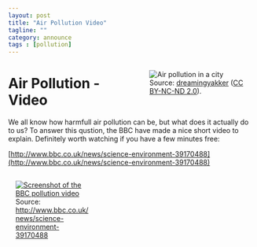 ```yaml
---
layout: post
title: "Air Pollution Video"
tagline: ""
category: announce
tags : [pollution]
---
```


<figure style="float:right; height:auto%; width:40%;padding:5px; margin: 10px 10px 10px 10px;" >
	<img src="{{site.url}}/{{site.baseurl}}/figures/attribution/pollution.jpg" alt="Air pollution in a city"/>
	<figcaption>Source: <a href="https://www.flickr.com/photos/thewildrover/">dreamingyakker</a> (<a href="https://creativecommons.org/licenses/by-nc-nd/2.0/">CC BY-NC-ND 2.0</a>).
	</figcaption>
</figure>

# Air Pollution - Video

We all know how harmfull air pollution can be, but what does it actually do to us? To answer this qustion, the BBC have made a nice short video to explain. Definitely worth watching if you have a few minutes free:

[http://www.bbc.co.uk/news/science-environment-39170488](http://www.bbc.co.uk/news/science-environment-39170488)

<figure style="float:left; height:auto%; width:30%;padding:5px; margin: 10px 10px 10px 10px;" >
	<a href="http://www.bbc.co.uk/news/science-environment-39170488">
		<img src="{{site.url}}/{{site.baseurl}}/figures/attribution/bbc-pollution-video.jpg" alt="Screenshot of the BBC pollution video"/>
	</a>
	<figcaption>
		Source: <a href="http://www.bbc.co.uk/news/science-environment-39170488">http://www.bbc.co.uk/news/science-environment-39170488</a>
	</figcaption>
</figure>